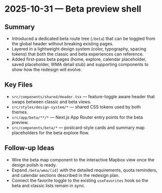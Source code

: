 # 2025-10-31 — Beta preview shell

## Summary
- Introduced a dedicated beta route tree (`/beta`) that can be toggled from the global header without breaking existing pages.
- Layered in a lightweight design system (color, typography, spacing tokens) that both the classic and beta experiences can reference.
- Added first-pass beta pages (home, explore, calendar placeholder, saved placeholder, WMA detail stub) and supporting components to show how the redesign will evolve.

## Key Files
- `src/components/shared/Header.tsx` — feature-toggle aware header that swaps between classic and beta views.
- `src/styles/design-system/*` — shared CSS tokens used by both themes.
- `src/app/beta/**/*` — Next.js App Router entry points for the beta preview.
- `src/components/beta/*` — postcard-style cards and summary map placeholders for the beta explore flow.

## Follow-up Ideas
- Wire the beta map component to the interactive Mapbox view once the design polish is ready.
- Expand `/beta/wma/[id]` with the detailed requirements, quota reminders, and calendar sections described in the redesign plan.
- Connect the favorite toggle to the existing `useFavorites` hook so the beta and classic lists remain in sync.
